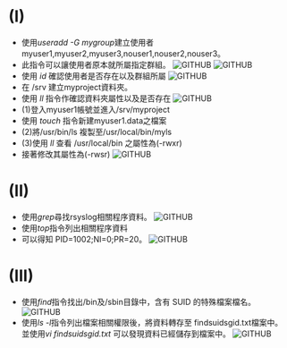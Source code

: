 # (I)
+ 使用*useradd -G mygroup*建立使用者 myuser1,myuser2,myuser3,nouser1,nouser2,nouser3。
+ 此指令可以讓使用者原本就所屬指定群組。
![GITHUB](https://imgur.com/lVSZYPB.jpg "git圖示")
![GITHUB](https://imgur.com/CYpfHDa.jpg "git圖示")
+ 使用 *id* 確認使用者是否存在以及群組所屬
![GITHUB](https://imgur.com/4eQb3rx.jpg "git圖示")
+ 在 /srv 建立myproject資料夾。
+ 使用 *ll* 指令作確認資料夾屬性以及是否存在
![GITHUB](https://imgur.com/WG13MUB.jpg "git圖示")
+ (1)登入myuser1帳號並進入/srv/myproject
+ 使用 *touch* 指令新建myuser1.data之檔案
+ (2)將/usr/bin/ls 複製至/usr/local/bin/myls
+ (3)使用 *ll* 查看 /usr/local/bin 之屬性為(-rwxr)
+ 接著修改其屬性為(-rwsr)
![GITHUB](https://imgur.com/pG5SdJO.jpg "git圖示")
# (II)
+ 使用*grep*尋找rsyslog相關程序資料。
![GITHUB](https://imgur.com/cA30mdP.jpg "git圖示")
+ 使用*top*指令列出相關程序資料
+ 可以得知 PID=1002;NI=0;PR=20。
![GITHUB](https://imgur.com/2ZSVnJ1.jpg "git圖示")
# (III)
+ 使用*find*指令找出/bin及/sbin目錄中，含有 SUID 的特殊檔案檔名。
![GITHUB](https://imgur.com/FAJN0eR.jpg "git圖示")
+ 使用*ls -l*指令列出檔案相關權限後，將資料轉存至 findsuidsgid.txt檔案中。並使用*vi findsuidsgid.txt* 可以發現資料已經儲存到檔案中。
![GITHUB](https://imgur.com/UUdD11u.jpg "git圖示")

